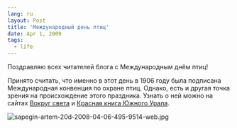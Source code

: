 ```yaml
---
lang: ru
layout: Post
title: 'Международный день птиц'
date: Apr 1, 2009
tags:
  - life
---
```


Поздравляю всех читателей блога с Международным днём птиц!

Принято считать, что именно в этот день в 1906 году была подписана Международная конвенция по охране птиц. Однако, есть и другая точка зрения на происхождение этого праздника. Узнать о ней можно на сайтах [Вокруг света](http://www.vokrugsveta.ru/telegraph/theory/280/ "Вокруг света: Про птичьи разговоры") и [Красная книга Южного Урала](http://www.redbook.ru/article217.html "Красная книга Южного Урала: Международный день птиц").

![sapegin-artem-20d-2008-04-06-495-9514-web.jpg](upload://sapegin-artem-20d-2008-04-06-495-9514-web.jpg)
